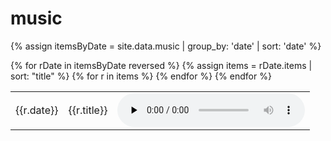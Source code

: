 # music
{% assign itemsByDate = site.data.music | group_by: 'date' | sort: 'date' %}

<table>
    {% for rDate in itemsByDate reversed %}
        {% assign items = rDate.items | sort: "title" %}
        {% for r in items %}
            <tr>
                <td>{{r.date}}</td>
                <td>
                    {{r.title}}
                </td>
                <td>
                    <audio src="{{site.url}}/recordings/{{r.path}}" controls controlsList="nodownload" preload="none" />
                </td>
            </tr>
        {% endfor %}
    {% endfor %}
</table>
